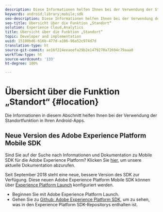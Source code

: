 ```yaml
---
description: Diese Informationen helfen Ihnen bei der Verwendung der Standortfunktion in Ihren Android-Apps.
keywords: android;library;mobile;sdk
seo-description: Diese Informationen helfen Ihnen bei der Verwendung der Standortfunktion in Ihren Android-Apps.
seo-title: Übersicht über die Funktion „Standort“
solution: Experience Cloud,Analytics
title: Übersicht über die Funktion „Standort“
topic: Developer and implementation
uuid: 15180bd6-616b-477d-a106-96a52c974d7d
translation-type: ht
source-git-commit: ae16f224eeaeefa29b2e1479270a72694c79aaa0
workflow-type: ht
source-wordcount: '133'
ht-degree: 100%

---
```



# Übersicht über die Funktion „Standort“ {#location}

Die Informationen in diesem Abschnitt helfen Ihnen bei der Verwendung der Standortfunktion in Ihren Android-Apps.

## Neue Version des Adobe Experience Platform Mobile SDK

Sind Sie auf der Suche nach Informationen und Dokumentation zu Mobile SDK für die Adobe Experience Platform? Klicken Sie [hier](https://aep-sdks.gitbook.io/docs/), um unsere aktuelle Dokumentation abzurufen.

Seit September 2018 steht eine neue, bessere Version des SDK zur Verfügung. Diese neuen Adobe Experience Platform Mobile SDK können über [Experience Platform Launch](https://www.adobe.com/de/experience-platform/launch.html) konfiguriert werden.

* Beginnen Sie mit Adobe Experience Platform Launch.
* Gehen Sie zu [Github: Adobe Experience Platform SDK](https://github.com/Adobe-Marketing-Cloud/acp-sdks), um zu sehen, was in den Experience Platform SDK-Repositorys enthalten ist.

